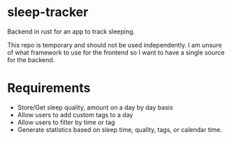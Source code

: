 # sleep-tracker

Backend in rust for an app to track sleeping.

This repo is temporary and should not be used independently. I am unsure of what framework to use for the frontend so I want to have a single source for the backend.
  
# Requirements
  * Store/Get sleep quality, amount on a day by day basis
  * Allow users to add custom tags to a day
  * Allow users to filter by time or tag
  * Generate statistics based on sleep time, quality, tags, or calendar time.
